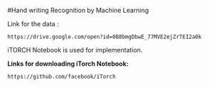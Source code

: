 #Hand writing Recognition by Machine Learning 

Link for the data :

	https://drive.google.com/open?id=0B8bmgDbwE_77MVE2ejZrTEI2a0k

iTORCH Notebook is used for implementation.

**Links for downloading iTorch Notebook:**

	https://github.com/facebook/iTorch
	

	

	

	
